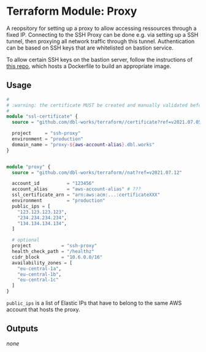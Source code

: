 # Terraform Module: Proxy

A reopsitory for setting up a proxy to allow accessing ressources through a fixed IP.
Connecting to the SSH Proxy can be done e.g. via setting up a SSH tunnel, then proxying all network traffic through this tunnel. Authentication can be based on SSH keys that are whitelisted on bastion service.

To allow certain SSH keys on the bastion server, follow the instructions of [this repo](https://github.com/dbl-works/bastion), which hosts a Dockerfile to build an appropriate image.


## Usage

```terraform
#
# :warning: the certificate MUST be created and manually validated before any depending ressources
#
module "ssl-certificate" {
  source = "github.com/dbl-works/terraform//certificate?ref=v2021.07.05"

  project     = "ssh-proxy"
  environment = "production"
  domain_name = "proxy-${aws-account-alias}.dbl.works"
}


module "proxy" {
  source = "github.com/dbl-works/terraform//nat?ref=v2021.07.12"

  account_id          = "123456"
  account_alias       = "aws-account-alias" # ???
  ssl_certificate_arn = "arn:aws:acm:...:certificateXXX"
  environment         = "production"
  public_ips = [
    "123.123.123.123",
    "234.234.234.234",
    "134.134.134.134",
  ]

  # optional
  project           = "ssh-proxy"
  health_check_path = "/healthz"
  cidr_block        = "10.6.0.0/16"
  availability_zones = [
    "eu-central-1a",
    "eu-central-1b",
    "eu-central-1c"
  ]
}
```

`public_ips` is a list of Elastic IPs that have to belong to the same AWS account that hosts the proxy.

## Outputs
_none_
